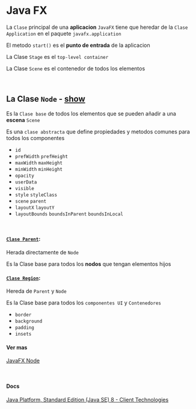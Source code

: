 # Java FX

La `Clase` principal de una **aplicacion** `JavaFX` tiene que heredar de la `Clase Application` en el paquete `javafx.application`

El metodo `start()` es el **punto de entrada** de la aplicacion



La Clase `Stage` es el `top-level container`

La Clase `Scene` es el contenedor de todos los elementos


<br>

## La Clase `Node` - [show](https://docs.oracle.com/javase/8/javafx/api/javafx/scene/Node.html)

Es la `Clase base` de todos los elementos que se pueden añadir a una **escena** `Scene`

Es una `clase abstracta` que define propiedades y metodos comunes para todos los componentes

- `id`
- `prefWidth` `prefHeight`
- `maxWidth` `maxHeight`
- `minWidth` `minHeight`
- `opacity`
- `userData`
- `visible`
- `style` `styleClass`
- `scene` `parent`
- `layoutX` `layoutY`
- `layoutBounds` `boundsInParent` `boundsInLocal`

<br>

#### [`Clase Parent`](https://docs.oracle.com/javase/8/javafx/api/javafx/scene/Parent.html): 

Herada directamente de `Node`

Es la Clase base para todos los **nodos** que tengan elementos hijos

#### [`Clase Region`](https://docs.oracle.com/javase/8/javafx/api/javafx/scene/layout/Region.html):

Hereda de `Parent` y `Node`

Es la Clase base para todos los `componentes UI` y `Contenedores`

- `border`
- `background`
- `padding`
- `insets`


#### Ver mas

[JavaFX Node](https://jenkov.com/tutorials/javafx/node.html)



<br>

#### Docs

[Java Platform, Standard Edition (Java SE) 8 - Client Technologies](https://docs.oracle.com/javase/8/javase-clienttechnologies.htm)